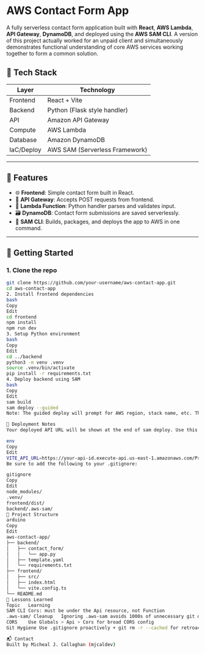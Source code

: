 # AWS Contact Form App

A fully serverless contact form application built with **React**, **AWS Lambda**, **API Gateway**, **DynamoDB**, and deployed using the **AWS SAM CLI**. A version of this project actually worked for an unpaid client and simultaneously demonstrates functional understanding of core AWS services working together to form a common solution.

## 🧩 Tech Stack

| Layer      | Technology                     |
|------------|--------------------------------|
| Frontend   | React + Vite                   |
| Backend    | Python (Flask style handler)   |
| API        | Amazon API Gateway             |
| Compute    | AWS Lambda                     |
| Database   | Amazon DynamoDB                |
| IaC/Deploy | AWS SAM (Serverless Framework) |

---

## 🧠 Features

- 🌐 **Frontend**: Simple contact form built in React.
- 🔗 **API Gateway**: Accepts POST requests from frontend.
- 🧠 **Lambda Function**: Python handler parses and validates input.
- 🗃 **DynamoDB**: Contact form submissions are saved serverlessly.
- 🚀 **SAM CLI**: Builds, packages, and deploys the app to AWS in one command.

---

## 🏁 Getting Started

### 1. Clone the repo

```bash
git clone https://github.com/your-username/aws-contact-app.git
cd aws-contact-app
2. Install frontend dependencies
bash
Copy
Edit
cd frontend
npm install
npm run dev
3. Setup Python environment
bash
Copy
Edit
cd ../backend
python3 -m venv .venv
source .venv/bin/activate
pip install -r requirements.txt
4. Deploy backend using SAM
bash
Copy
Edit
sam build
sam deploy --guided
Note: The guided deploy will prompt for AWS region, stack name, etc. These values will be saved in samconfig.toml.

🚧 Deployment Notes
Your deployed API URL will be shown at the end of sam deploy. Use this in your frontend .env:

env
Copy
Edit
VITE_API_URL=https://your-api-id.execute-api.us-east-1.amazonaws.com/Prod/contact
Be sure to add the following to your .gitignore:

gitignore
Copy
Edit
node_modules/
.venv/
frontend/dist/
backend/.aws-sam/
📂 Project Structure
arduino
Copy
Edit
aws-contact-app/
├── backend/
│   ├── contact_form/
│   │   └── app.py
│   ├── template.yaml
│   └── requirements.txt
├── frontend/
│   ├── src/
│   ├── index.html
│   └── vite.config.ts
└── README.md
🧠 Lessons Learned
Topic	Learning
SAM CLI	Cors: must be under the Api resource, not Function
.aws-sam/ Cleanup	Ignoring .aws-sam avoids 1000s of unnecessary git diffs
CORS	Use Globals > Api > Cors for broad CORS config
Git Hygiene	Use .gitignore proactively + git rm -r --cached for retroactive fix

📬 Contact
Built by Micheal J. Callaghan (mjcaldev)